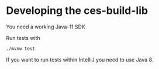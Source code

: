 # Developing the ces-build-lib

You need a working Java-11 SDK

Run tests with
```bash
./mvnw test
```

If you want to run tests within IntelliJ you need to use Java 8.
